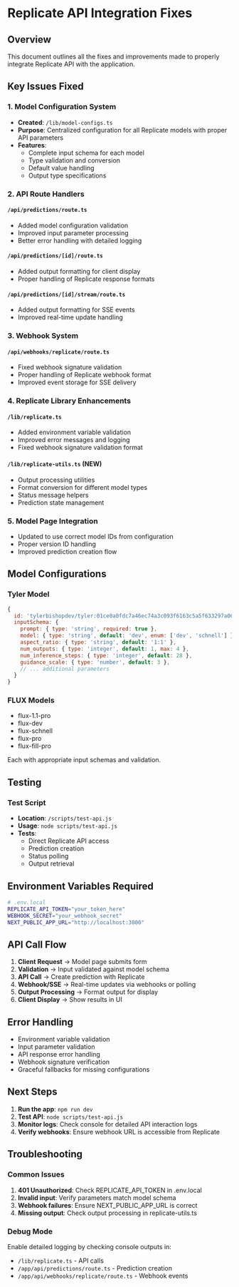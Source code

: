 # Replicate API Integration Fixes

## Overview
This document outlines all the fixes and improvements made to properly integrate Replicate API with the application.

## Key Issues Fixed

### 1. Model Configuration System
- **Created**: `/lib/model-configs.ts`
- **Purpose**: Centralized configuration for all Replicate models with proper API parameters
- **Features**:
  - Complete input schema for each model
  - Type validation and conversion
  - Default value handling
  - Output type specifications

### 2. API Route Handlers

#### `/api/predictions/route.ts`
- Added model configuration validation
- Improved input parameter processing
- Better error handling with detailed logging

#### `/api/predictions/[id]/route.ts`
- Added output formatting for client display
- Proper handling of Replicate response formats

#### `/api/predictions/[id]/stream/route.ts`
- Added output formatting for SSE events
- Improved real-time update handling

### 3. Webhook System

#### `/api/webhooks/replicate/route.ts`
- Fixed webhook signature validation
- Proper handling of Replicate webhook format
- Improved event storage for SSE delivery

### 4. Replicate Library Enhancements

#### `/lib/replicate.ts`
- Added environment variable validation
- Improved error messages and logging
- Fixed webhook signature validation format

#### `/lib/replicate-utils.ts` (NEW)
- Output processing utilities
- Format conversion for different model types
- Status message helpers
- Prediction state management

### 5. Model Page Integration
- Updated to use correct model IDs from configuration
- Proper version ID handling
- Improved prediction creation flow

## Model Configurations

### Tyler Model
```javascript
{
  id: 'tylerbishopdev/tyler:01ce0a0fdc7a46ec74a3c093f6163c5a5f633297a06514229e8775c877507643',
  inputSchema: {
    prompt: { type: 'string', required: true },
    model: { type: 'string', default: 'dev', enum: ['dev', 'schnell'] },
    aspect_ratio: { type: 'string', default: '1:1' },
    num_outputs: { type: 'integer', default: 1, max: 4 },
    num_inference_steps: { type: 'integer', default: 28 },
    guidance_scale: { type: 'number', default: 3 },
    // ... additional parameters
  }
}
```

### FLUX Models
- flux-1.1-pro
- flux-dev
- flux-schnell
- flux-pro
- flux-fill-pro

Each with appropriate input schemas and validation.

## Testing

### Test Script
- **Location**: `/scripts/test-api.js`
- **Usage**: `node scripts/test-api.js`
- **Tests**:
  - Direct Replicate API access
  - Prediction creation
  - Status polling
  - Output retrieval

## Environment Variables Required

```bash
# .env.local
REPLICATE_API_TOKEN="your_token_here"
WEBHOOK_SECRET="your_webhook_secret"
NEXT_PUBLIC_APP_URL="http://localhost:3000"
```

## API Call Flow

1. **Client Request** → Model page submits form
2. **Validation** → Input validated against model schema
3. **API Call** → Create prediction with Replicate
4. **Webhook/SSE** → Real-time updates via webhooks or polling
5. **Output Processing** → Format output for display
6. **Client Display** → Show results in UI

## Error Handling

- Environment variable validation
- Input parameter validation
- API response error handling
- Webhook signature verification
- Graceful fallbacks for missing configurations

## Next Steps

1. **Run the app**: `npm run dev`
2. **Test API**: `node scripts/test-api.js`
3. **Monitor logs**: Check console for detailed API interaction logs
4. **Verify webhooks**: Ensure webhook URL is accessible from Replicate

## Troubleshooting

### Common Issues

1. **401 Unauthorized**: Check REPLICATE_API_TOKEN in .env.local
2. **Invalid input**: Verify parameters match model schema
3. **Webhook failures**: Ensure NEXT_PUBLIC_APP_URL is correct
4. **Missing output**: Check output processing in replicate-utils.ts

### Debug Mode

Enable detailed logging by checking console outputs in:
- `/lib/replicate.ts` - API calls
- `/app/api/predictions/route.ts` - Prediction creation
- `/app/api/webhooks/replicate/route.ts` - Webhook events